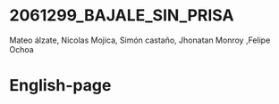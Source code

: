 # 2061299_BAJALE_SIN_PRISA
Mateo álzate, Nicolas Mojica, Simón castaño, Jhonatan Monroy ,Felipe Ochoa
# English-page
